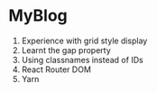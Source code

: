 # MyBlog
1. Experience with grid style display
2. Learnt the gap property
3. Using classnames instead of IDs
4. React Router DOM
5. Yarn

